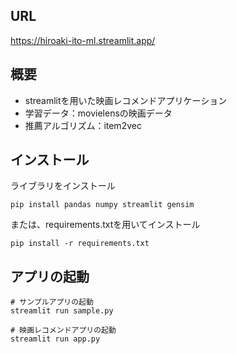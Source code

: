 ## URL
https://hiroaki-ito-ml.streamlit.app/

## 概要
* streamlitを用いた映画レコメンドアプリケーション
* 学習データ：movielensの映画データ
* 推薦アルゴリズム：item2vec

## インストール
ライブラリをインストール
```
pip install pandas numpy streamlit gensim
```
または、requirements.txtを用いてインストール
```
pip install -r requirements.txt
```

## アプリの起動
```
# サンプルアプリの起動
streamlit run sample.py

# 映画レコメンドアプリの起動
streamlit run app.py
```
